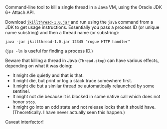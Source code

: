 Command-line tool to kill a single thread in a Java VM, using the Oracle JDK 6+ Attach API.

Download [`jkillthread-1.0.jar`](https://github.com/jglick/jkillthread/releases/download/1.0/jkillthread-1.0.jar) and run using the `java` command from a JDK to get usage instructions.
Essentially you pass a process ID (or unique name substring) and then a thread name (or substring):

    java -jar jkillthread-1.0.jar 12345 "rogue HTTP handler"

(`jps -lm` is useful for finding a process ID.)

Beware that killing a thread in Java (`Thread.stop`) can have various effects, depending on what it was doing:

* It might die quietly and that is that.
* It might die, but print or log a stack trace somewhere first.
* It might die but a similar thread be automatically relaunched by some sentinel.
* It might not die because it is blocked in some native call which does not honor `stop`.
* It might go into an odd state and not release locks that it should have. (Theoretically. I have never actually seen this happen.)

Caveat interfector!
